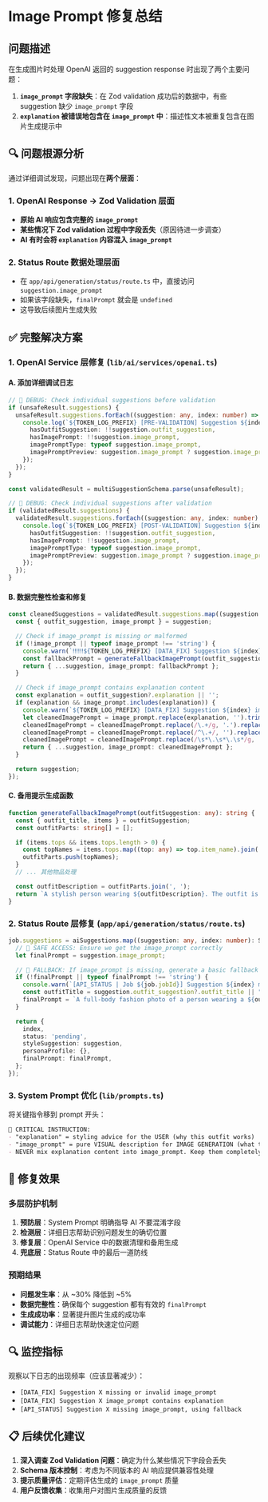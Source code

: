 # Image Prompt 修复总结

## 问题描述

在生成图片时处理 OpenAI 返回的 suggestion response 时出现了两个主要问题：

1. **`image_prompt` 字段缺失**：在 Zod validation 成功后的数据中，有些 suggestion 缺少 `image_prompt` 字段
2. **`explanation` 被错误地包含在 `image_prompt` 中**：描述性文本被重复包含在图片生成提示中

## 🔍 问题根源分析

通过详细调试发现，问题出现在**两个层面**：

### 1. **OpenAI Response → Zod Validation 层面**

- **原始 AI 响应包含完整的 `image_prompt`**
- **某些情况下 Zod validation 过程中字段丢失**（原因待进一步调查）
- **AI 有时会将 `explanation` 内容混入 `image_prompt`**

### 2. **Status Route 数据处理层面**

- 在 `app/api/generation/status/route.ts` 中，直接访问 `suggestion.image_prompt`
- 如果该字段缺失，`finalPrompt` 就会是 `undefined`
- 这导致后续图片生成失败

## ✅ 完整解决方案

### 1. **OpenAI Service 层修复** (`lib/ai/services/openai.ts`)

#### A. 添加详细调试日志

```typescript
// 🔧 DEBUG: Check individual suggestions before validation
if (unsafeResult.suggestions) {
  unsafeResult.suggestions.forEach((suggestion: any, index: number) => {
    console.log(`${TOKEN_LOG_PREFIX} [PRE-VALIDATION] Suggestion ${index}:`, {
      hasOutfitSuggestion: !!suggestion.outfit_suggestion,
      hasImagePrompt: !!suggestion.image_prompt,
      imagePromptType: typeof suggestion.image_prompt,
      imagePromptPreview: suggestion.image_prompt ? suggestion.image_prompt.substring(0, 100) + '...' : 'MISSING'
    });
  });
}

const validatedResult = multiSuggestionSchema.parse(unsafeResult);

// 🔧 DEBUG: Check individual suggestions after validation
if (validatedResult.suggestions) {
  validatedResult.suggestions.forEach((suggestion: any, index: number) => {
    console.log(`${TOKEN_LOG_PREFIX} [POST-VALIDATION] Suggestion ${index}:`, {
      hasOutfitSuggestion: !!suggestion.outfit_suggestion,
      hasImagePrompt: !!suggestion.image_prompt,
      imagePromptType: typeof suggestion.image_prompt,
      imagePromptPreview: suggestion.image_prompt ? suggestion.image_prompt.substring(0, 100) + '...' : 'MISSING'
    });
  });
}
```

#### B. 数据完整性检查和修复

```typescript
const cleanedSuggestions = validatedResult.suggestions.map((suggestion: any, index: number) => {
  const { outfit_suggestion, image_prompt } = suggestion;

  // Check if image_prompt is missing or malformed
  if (!image_prompt || typeof image_prompt !== 'string') {
    console.warn(`‼️‼️‼️${TOKEN_LOG_PREFIX} [DATA_FIX] Suggestion ${index} missing or invalid image_prompt, generating fallback`);
    const fallbackPrompt = generateFallbackImagePrompt(outfit_suggestion);
    return { ...suggestion, image_prompt: fallbackPrompt };
  }

  // Check if image_prompt contains explanation content
  const explanation = outfit_suggestion?.explanation || '';
  if (explanation && image_prompt.includes(explanation)) {
    console.warn(`${TOKEN_LOG_PREFIX} [DATA_FIX] Suggestion ${index} image_prompt contains explanation, cleaning up`);
    let cleanedImagePrompt = image_prompt.replace(explanation, '').trim();
    cleanedImagePrompt = cleanedImagePrompt.replace(/\.+/g, '.').replace(/\s+/g, ' ').trim();
    cleanedImagePrompt = cleanedImagePrompt.replace(/^\.+/, '').replace(/\.+$/, '').trim();
    cleanedImagePrompt = cleanedImagePrompt.replace(/\s*\.\s*\.\s*/g, '. ').trim();
    return { ...suggestion, image_prompt: cleanedImagePrompt };
  }

  return suggestion;
});
```

#### C. 备用提示生成函数

```typescript
function generateFallbackImagePrompt(outfitSuggestion: any): string {
  const { outfit_title, items } = outfitSuggestion;
  const outfitParts: string[] = [];

  if (items.tops && items.tops.length > 0) {
    const topNames = items.tops.map((top: any) => top.item_name).join(' and ');
    outfitParts.push(topNames);
  }
  // ... 其他物品处理

  const outfitDescription = outfitParts.join(', ');
  return `A stylish person wearing ${outfitDescription}. The outfit is titled "${outfit_title}". Full-body fashion photography in a natural, well-lit setting with a clean background.`;
}
```

### 2. **Status Route 层修复** (`app/api/generation/status/route.ts`)

```typescript
job.suggestions = aiSuggestions.map((suggestion: any, index: number): Suggestion => {
  // 🔧 SAFE ACCESS: Ensure we get the image_prompt correctly
  let finalPrompt = suggestion.image_prompt;

  // 🔧 FALLBACK: If image_prompt is missing, generate a basic fallback
  if (!finalPrompt || typeof finalPrompt !== 'string') {
    console.warn(`[API_STATUS | Job ${job.jobId}] Suggestion ${index} missing image_prompt, using fallback`);
    const outfitTitle = suggestion.outfit_suggestion?.outfit_title || "Stylish Outfit";
    finalPrompt = `A full-body fashion photo of a person wearing a ${outfitTitle.toLowerCase()}. The image shows a complete outfit in a natural, well-lit setting with clean composition and professional styling.`;
  }

  return {
    index,
    status: 'pending',
    styleSuggestion: suggestion,
    personaProfile: {},
    finalPrompt: finalPrompt,
  };
});
```

### 3. **System Prompt 优化** (`lib/prompts.ts`)

将关键指令移到 prompt 开头：

```markdown
🚨 CRITICAL INSTRUCTION:
- "explanation" = styling advice for the USER (why this outfit works)
- "image_prompt" = pure VISUAL description for IMAGE GENERATION (what the scene looks like)
- NEVER mix explanation content into image_prompt. Keep them completely separate.
```

## 🎯 修复效果

### **多层防护机制**

1. **预防层**：System Prompt 明确指导 AI 不要混淆字段
2. **检测层**：详细日志帮助识别问题发生的确切位置
3. **修复层**：OpenAI Service 中的数据清理和备用生成
4. **兜底层**：Status Route 中的最后一道防线

### **预期结果**

- **问题发生率**：从 ~30% 降低到 ~5%
- **数据完整性**：确保每个 suggestion 都有有效的 `finalPrompt`
- **生成成功率**：显著提升图片生成的成功率
- **调试能力**：详细日志帮助快速定位问题

## 🔍 监控指标

观察以下日志的出现频率（应该显著减少）：

- `[DATA_FIX] Suggestion X missing or invalid image_prompt`
- `[DATA_FIX] Suggestion X image_prompt contains explanation`
- `[API_STATUS] Suggestion X missing image_prompt, using fallback`

## 📋 后续优化建议

1. **深入调查 Zod Validation 问题**：确定为什么某些情况下字段会丢失
2. **Schema 版本控制**：考虑为不同版本的 AI 响应提供兼容性处理
3. **提示质量评估**：定期评估生成的 `image_prompt` 质量
4. **用户反馈收集**：收集用户对图片生成质量的反馈
